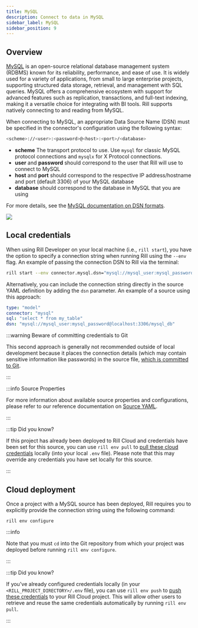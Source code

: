 ```yaml
---
title: MySQL
description: Connect to data in MySQL
sidebar_label: MySQL
sidebar_position: 9
---
```


<!-- WARNING: There are links to this page in source code. If you move it, find and replace the links and consider adding a redirect in docusaurus.config.js. -->

## Overview

[MySQL](https://dev.mysql.com/doc/refman/8.0/en/introduction.html) is an open-source relational database management system (RDBMS) known for its reliability, performance, and ease of use. It is widely used for a variety of applications, from small to large enterprise projects, supporting structured data storage, retrieval, and management with SQL queries. MySQL offers a comprehensive ecosystem with support for advanced features such as replication, transactions, and full-text indexing, making it a versatile choice for integrating with BI tools. Rill supports natively connecting to and reading from MySQL.

When connecting to MySQL, an appropriate Data Source Name (DSN) must be specified in the connector's configuration using the following syntax:

```bash
<scheme>://<user>:<password>@<host>:<port>/<database>
```
- **scheme** The transport protocol to use. Use `mysql` for classic MySQL protocol connections and  `mysqlx` for X Protocol connections.
- **user** and **password** should correspond to the user that Rill will use to connect to MySQL
- **host** and **port** should correspond to the respective IP address/hostname and port (default 3306) of your MySQL database
- **database** should correspond to the database in MySQL that you are using

For more details, see the [MySQL documentation on DSN formats](https://dev.mysql.com/doc/refman/8.4/en/connecting-using-uri-or-key-value-pairs.html#connecting-using-uri).

<img src='/img/reference/connectors/mysql/mysql.png' class='centered' />
<br />

## Local credentials

When using Rill Developer on your local machine (i.e., `rill start`), you have the option to specify a connection string when running Rill using the `--env` flag.
An example of passing the connection DSN to Rill via the terminal:

```bash
rill start --env connector.mysql.dsn="mysql://mysql_user:mysql_password@localhost:3306/mysql_db"
```

Alternatively, you can include the connection string directly in the source YAML definition by adding the `dsn` parameter.
An example of a source using this approach:

```yaml
type: "model"
connector: "mysql"
sql: "select * from my_table"
dsn: "mysql://mysql_user:mysql_password@localhost:3306/mysql_db"
```

:::warning Beware of committing credentials to Git

This second approach is generally not recommended outside of local development because it places the connection details (which may contain sensitive information like passwords) in the source file, <u>which is committed to Git</u>.

:::

:::info Source Properties

For more information about available source properties and configurations, please refer to our reference documentation on [Source YAML](/reference/project-files/index.md).

:::

:::tip Did you know?

If this project has already been deployed to Rill Cloud and credentials have been set for this source, you can use `rill env pull` to [pull these cloud credentials](/connect/credentials.md#rill-env-pull) locally (into your local `.env` file). Please note that this may override any credentials you have set locally for this source.

:::

## Cloud deployment

Once a project with a MySQL source has been deployed, Rill requires you to explicitly provide the connection string using the following command:

```
rill env configure
```

:::info

Note that you must `cd` into the Git repository from which your project was deployed before running `rill env configure`.

:::

:::tip Did you know?

If you've already configured credentials locally (in your `<RILL_PROJECT_DIRECTORY>/.env` file), you can use `rill env push` to [push these credentials](/connect/credentials.md#rill-env-push) to your Rill Cloud project. This will allow other users to retrieve and reuse the same credentials automatically by running `rill env pull`.

:::